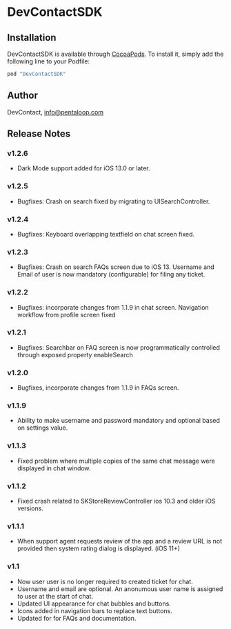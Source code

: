 # DevContactSDK


## Installation

DevContactSDK is available through [CocoaPods](http://cocoapods.org). To install
it, simply add the following line to your Podfile:

```ruby
pod "DevContactSDK"
```

## Author
DevContact, info@pentaloop.com

## Release Notes

### v1.2.6
- Dark Mode support added for iOS 13.0 or later.

### v1.2.5
- Bugfixes: Crash on search fixed by migrating to UISearchController.

### v1.2.4
- Bugfixes: Keyboard overlapping textfield on chat screen fixed.

### v1.2.3
- Bugfixes: Crash on search FAQs screen due to iOS 13. Username and Email of user is now mandatory (configurable) for filing any ticket.

### v1.2.2
- Bugfixes: incorporate changes from 1.1.9 in chat screen. Navigation workflow from profile screen fixed

### v1.2.1
- Bugfixes: Searchbar on FAQ screen is now programmatically controlled through exposed property enableSearch

### v1.2.0
- Bugfixes, incorporate changes from 1.1.9 in FAQs screen.

### v1.1.9
- Ability to make username and password mandatory and optional based on settings value.

### v1.1.3
- Fixed problem where multiple copies of the same chat message were displayed in chat window.

### v1.1.2
- Fixed crash related to SKStoreReviewController ios 10.3 and older iOS versions.

### v1.1.1
- When support agent requests review of the app and a review URL is not provided then system rating dialog is displayed. (iOS 11+)

### v1.1
- Now user user is no longer required to created ticket for chat.
- Username and email are optional. An anonumous user name is assigned to user at the start of chat.
- Updated UI appearance for chat bubbles and buttons.
- Icons added in navigation bars to replace text buttons.
- Updated for for FAQs and documentation.



